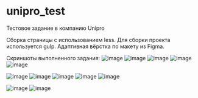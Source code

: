 # unipro_test
Тестовое задание в компанию Unipro

Сборка страницы с использованием less.
Для сборки проекта используется gulp.
Адаптивная вёрстка по макету из Figma.


Скриншоты выполненного задания:
![image](https://user-images.githubusercontent.com/47104132/121582448-b5f9ef80-ca37-11eb-88d7-1696d1ef8564.png)
![image](https://user-images.githubusercontent.com/47104132/121582475-bd20fd80-ca37-11eb-8364-702f7167702e.png)
![image](https://user-images.githubusercontent.com/47104132/121582557-cf9b3700-ca37-11eb-9135-dbd19282f14f.png)
![image](https://user-images.githubusercontent.com/47104132/121582596-dcb82600-ca37-11eb-8b3d-663f2bc07942.png)
![image](https://user-images.githubusercontent.com/47104132/121582626-e5a8f780-ca37-11eb-86c7-27c56d7ce484.png)


![image](https://user-images.githubusercontent.com/47104132/121582664-f3f71380-ca37-11eb-90b3-3249e1d823bb.png)
![image](https://user-images.githubusercontent.com/47104132/121582701-feb1a880-ca37-11eb-99be-e45cdbe13103.png)
![image](https://user-images.githubusercontent.com/47104132/121582731-0709e380-ca38-11eb-87a3-dc0b0196b6f4.png)
![image](https://user-images.githubusercontent.com/47104132/121582755-0cffc480-ca38-11eb-89c1-1722dfbbbc53.png)
![image](https://user-images.githubusercontent.com/47104132/121582771-12f5a580-ca38-11eb-9063-b68a20b97e19.png)


![image](https://user-images.githubusercontent.com/47104132/121582802-1db03a80-ca38-11eb-8c24-94aec8d576c8.png)
![image](https://user-images.githubusercontent.com/47104132/121582812-21dc5800-ca38-11eb-8d65-3680bdfdc632.png)

